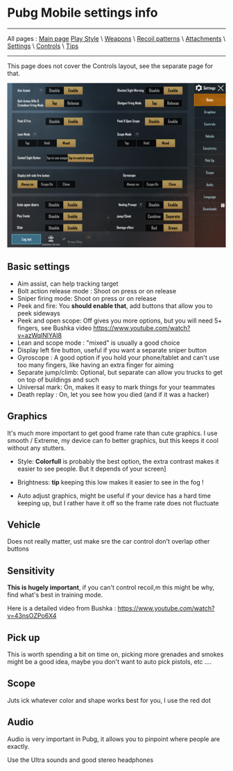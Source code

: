 # Pubg Mobile settings info

---

All pages : [Main page](/index.md) [Play Style](/play_style.md) \ [Weapons](/weapons.md) \ [Recoil patterns](/recoil.md) \ [Attachments](/attachments.md) \ [Settings](/settings) \ [Controls](/controls.md) \ [Tips](/tips.md)

---

This page does not cover the Controls layout, see the separate page for that.

![](/screenshots/settings.PNG)

## Basic settings

- Aim assist, can help tracking target
- Bolt action release mode : Shoot on press or on release
- Sniper firing mode: Shoot on press or on release
- Peek and fire: You **should enable that**, add buttons that allow you to peek sideways
- Peek and open scope: Off gives you more options, but you will need 5+ fingers, see Bushka video https://www.youtube.com/watch?v=azWqlNlYAI8
- Lean and scope mode : "mixed" is usually a good choice
- Display left fire button, useful if you want a separate sniper button
- Gyroscope : A good option if you hold your phone/tablet and can't use too many fingers, like having an extra finger for aiming
- Separate jump/climb: Optional, but separate can allow you trucks to get on top of buildings and such
- Universal mark: On, makes it easy to mark things for your teammates
- Death replay : On, let you see how you died (and if it was a hacker)

## Graphics

It's much more important to get good frame rate than cute graphics.
I use smooth / Extreme, my device can fo better graphics, but this keeps it cool without any stutters.

- Style: **Colorfull** is probably the best option, the extra contrast makes it easier to see people. But it depends of your screen]

- Brightness: **tip** keeping this low makes it easier to see in the fog !

- Auto adjust graphics, might be useful if your device has a hard time keeping up, but I rather have it off so the frame rate does not fluctuate

## Vehicle

Does not really matter, ust make sre the car control don't overlap other buttons

## Sensitivity

**This is hugely important**, if you can't control recoil,m this might be why, find what's best in training mode.

Here is a detailed video from Bushka : https://www.youtube.com/watch?v=43nsOZPo6X4

## Pick up

This is worth spending a bit on time on, picking more grenades and smokes might be a good idea, maybe you don't want to auto pick pistols, etc ....

## Scope

Juts ick whatever color and shape works best for you, I use the red dot

## Audio

Audio is very important in Pubg, it allows you to pinpoint where people are exactly.

Use the Ultra sounds and good stereo headphones
